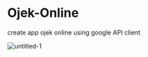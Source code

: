 # Ojek-Online
create app ojek online using google API client

![untitled-1](https://user-images.githubusercontent.com/17822478/42692281-5fc741ec-86d5-11e8-9a06-949b0c02e7d9.jpg)

